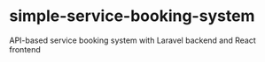 # simple-service-booking-system
API-based service booking system with Laravel backend and React frontend
